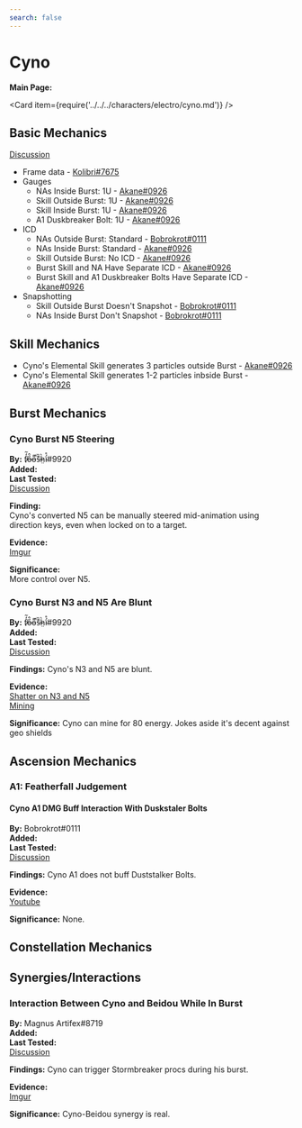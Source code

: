 ```yaml
---
search: false
---
```


# Cyno

**Main Page:**

<Card item={require('../../../characters/electro/cyno.md')} />

## Basic Mechanics

[Discussion](https://tickets.deeznuts.moe/transcripts/cyno-basic-mechanics)

* Frame data - [Kolibri\#7675](https://docs.google.com/spreadsheets/d/1BxBymOtw3To2lE7OfNiM5xQO-nkY_IKwvfTSCOFbqC0/edit?usp=sharing)
* Gauges
  * NAs Inside Burst: 1U - [Akane#0926](https://youtu.be/5Ja9trxNudc)
  * Skill Outside Burst: 1U - [Akane#0926](https://youtu.be/ZYitBIi4DLk)
  * Skill Inside Burst: 1U - [Akane#0926](https://youtu.be/IqNbPZxMNCI)
  * A1 Duskbreaker Bolt: 1U - [Akane#0926](https://youtu.be/bM_nrvamPVc)
* ICD
  * NAs Outside Burst: Standard - [Bobrokrot#0111](https://youtu.be/jBm25XQadkg)
  * NAs Inside Burst: Standard - [Akane#0926](https://youtu.be/1x-90ZC9pr0)
  * Skill Outside Burst: No ICD - [Akane#0926](https://youtu.be/MyLxRwI6220)
  * Burst Skill and NA Have Separate ICD - [Akane#0926](https://youtu.be/eMVNDnbHHwI)
  * Burst Skill and A1 Duskbreaker Bolts Have Separate ICD - [Akane#0926](https://youtu.be/bM_nrvamPVc)
* Snapshotting
  * Skill Outside Burst Doesn't Snapshot - [Bobrokrot#0111](https://youtu.be/BgGCVxYDlLY)
  * NAs Inside Burst Don't Snapshot - [Bobrokrot#0111](https://youtu.be/BgGCVxYDlLY)


## Skill Mechanics
* Cyno's Elemental Skill generates 3 particles outside Burst - [Akane#0926](https://youtu.be/q3ziYPhWNig)
* Cyno's Elemental Skill generates 1-2 particles inbside Burst - [Akane#0926](https://youtu.be/7sHjk3KzCIc)

## Burst Mechanics

### Cyno Burst N5 Steering

**By:** f̸̒͂ỏ̶̂o̵͌̚s̶͊̏h̷̤̀ḯ̴̊\#9920  
**Added:** <Version date="2022-11-08" />  
**Last Tested:** <Version date="2022-10-21" />  
[Discussion](https://tickets.deeznuts.moe/transcripts/cyno-basic-mechanics)  

**Finding:**  
Cyno's converted N5 can be manually steered mid-animation using direction keys, even when locked on to a target.

**Evidence:**  
[Imgur](https://imgur.com/a/4ZWFZFP)

**Significance:**  
More control over N5.  

### Cyno Burst N3 and N5 Are Blunt

**By:** f̸̒͂ỏ̶̂o̵͌̚s̶͊̏h̷̤̀ḯ̴̊\#9920  
**Added:** <Version date="2022-11-08" />  
**Last Tested:** <Version date="2022-10-21" />  
[Discussion](https://tickets.deeznuts.moe/transcripts/cyno-basic-mechanics)  

**Findings:** Cyno's N3 and N5 are blunt.

**Evidence:**  
[Shatter on N3 and N5](https://imgur.com/a/vpBE3b0)  
[Mining](https://imgur.com/a/c4zLC1r)  

**Significance:** Cyno can mine for 80 energy. Jokes aside it's decent against geo shields

## Ascension Mechanics

### A1: Featherfall Judgement

#### Cyno A1 DMG Buff Interaction With Duskstaler Bolts

**By:** Bobrokrot\#0111  
**Added:** <Version date="2022-11-08" />  
**Last Tested:** <Version date="2022-09-28" />  
[Discussion](https://tickets.deeznuts.moe/transcripts/cyno-basic-mechanics)  

**Findings:** Cyno A1 does not buff Duststalker Bolts.

**Evidence:**  
[Youtube](https://youtu.be/i7T4EkLDRe4)

**Significance:** None.

## Constellation Mechanics

## Synergies/Interactions

### Interaction Between Cyno and Beidou While In Burst

**By:** Magnus Artifex\#8719  
**Added:** <Version date="2022-11-08" />  
**Last Tested:** <Version date="2022-09-28" />  
[Discussion](https://tickets.deeznuts.moe/transcripts/cyno-basic-mechanics)  

**Findings:** Cyno can trigger Stormbreaker procs during his burst.

**Evidence:**  
[Imgur](https://imgur.com/a/FBa8W7E)

**Significance:**
Cyno-Beidou synergy is real.